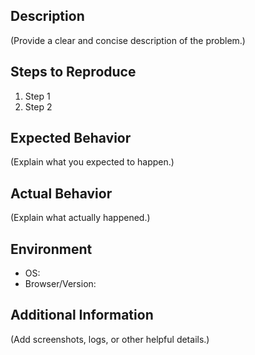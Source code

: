 ## Description

(Provide a clear and concise description of the problem.)

## Steps to Reproduce

1. Step 1
2. Step 2

## Expected Behavior

(Explain what you expected to happen.)

## Actual Behavior

(Explain what actually happened.)

## Environment

- OS:
- Browser/Version:

## Additional Information

(Add screenshots, logs, or other helpful details.)

